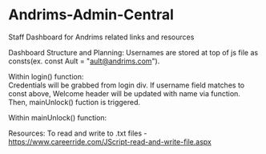 # Andrims-Admin-Central
Staff Dashboard for Andrims related links and resources

Dashboard Structure and Planning:
Usernames are stored at top of js file as consts(ex. const Ault = "ault@andrims.com"). 

Within login() function:    
Credentials will be grabbed from login div. If username field matches to const above, Welcome header will be updated with name via function. Then, mainUnlock() fuction is triggered.

Within mainUnlock() function:

Resources:
To read and write to .txt files - https://www.careerride.com/JScript-read-and-write-file.aspx